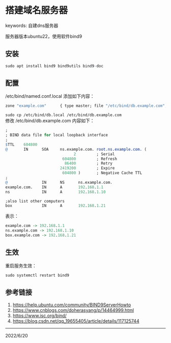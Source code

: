 # 搭建域名服务器

keywords: 自建dns服务器  

服务器版本ubuntu22，使用软件bind9  

## 安装
```r
sudo apt install bind9 bind9utils bind9-doc
```

## 配置
/etc/bind/named.conf.local 添加如下内容：  
```r
zone "example.com"      { type master; file "/etc/bind/db.example.com"; };
```

`sudo cp /etc/bind/db.local /etc/bind/db.example.com`  
修改 /etc/bind/db.example.com 内容如下：  
```r
;
; BIND data file for local loopback interface
;
$TTL    604800
@       IN      SOA     ns.example.com. root.ns.example.com. (
                              2         ; Serial
                         604800         ; Refresh
                          86400         ; Retry
                        2419200         ; Expire
                         604800 )       ; Negative Cache TTL
;
@               IN      NS      ns.example.com.
example.com.    IN      A       192.168.1.1
ns              IN      A       192.168.1.10

;also list other computers
box             IN      A       192.168.1.21
```
表示：  
```r
example.com -> 192.168.1.1
ns.example.com -> 192.168.1.10
box.example.com -> 192.168.1.21
```

## 生效
重启服务生效：  
```r
sudo systemctl restart bind9
```

## 参考链接
1. https://help.ubuntu.com/community/BIND9ServerHowto
2. https://www.cnblogs.com/doherasyang/p/14464999.html
3. https://www.isc.org/bind/
4. https://blog.csdn.net/qq_19655405/article/details/117125744


---
2022/6/20  
